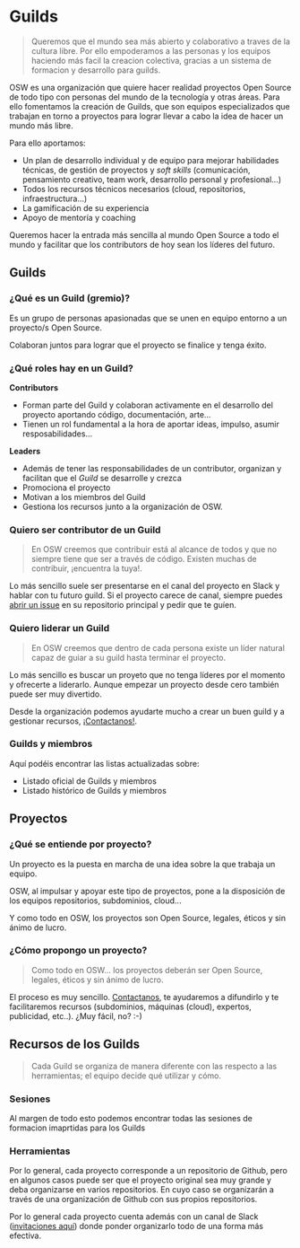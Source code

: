 # Guilds
> Queremos que el mundo sea más abierto y colaborativo a traves de la cultura libre. Por ello empoderamos a las personas y los equipos haciendo más facil la creacion colectiva, gracias a un sistema de formacion y desarrollo para guilds.

OSW es una organización que quiere hacer realidad proyectos Open Source de todo tipo con personas del mundo de la tecnología y otras áreas. 
Para ello fomentamos la creación de Guilds, que son equipos especializados que trabajan en torno a proyectos para lograr llevar a cabo la idea de hacer un mundo más libre. 

Para ello aportamos: 

- Un plan de desarrollo individual y de equipo para mejorar habilidades técnicas, de gestión de proyectos y *soft skills* (comunicación, pensamiento creativo, team work, desarrollo personal y profesional...)
- Todos los recursos técnicos necesarios (cloud, repositorios, infraestructura...)
- La gamificación de su experiencia
- Apoyo de mentoría y coaching

Queremos hacer la entrada más sencilla al mundo Open Source a todo el mundo y facilitar que los contributors de hoy sean los líderes del futuro. 

## Guilds

### ¿Qué es un Guild (gremio)?

Es un grupo de personas apasionadas que se unen en equipo entorno a un proyecto/s Open Source. 

Colaboran juntos para lograr que el proyecto se finalice y tenga éxito.


### ¿Qué roles hay en un Guild?

**Contributors**
- Forman parte del Guild y colaboran activamente en el desarrollo del proyecto aportando código, documentación, arte...
- Tienen un rol fundamental a la hora de aportar ideas, impulso, asumir resposabilidades...

**Leaders**
- Además de tener las responsabilidades de un contributor, organizan y facilitan que el *Guild* se desarrolle y crezca
- Promociona el proyecto
- Motivan a los miembros del Guild
- Gestiona los recursos junto a la organización de OSW.

### Quiero ser contributor de un Guild

> En OSW creemos que contribuir está al alcance de todos y que no siempre tiene que ser a través de código. Existen muchas de contribuir, ¡encuentra la tuya!.

Lo más sencillo suele ser presentarse en el canal del proyecto en Slack y hablar con tu futuro guild. Si el proyecto carece de canal, siempre puedes [abrir un issue](https://guides.github.com/features/issues/) en su repositorio principal y pedir que te guíen.

### Quiero liderar un Guild

> En OSW creemos que dentro de cada persona existe un líder natural capaz de guiar a su guild hasta terminar el proyecto.

Lo más sencillo es buscar un proyeto que no tenga líderes por el momento y ofrecerte a liderarlo. Aunque empezar un proyecto desde cero también puede ser muy divertido.

Desde la organización podemos ayudarte mucho a crear un buen guild y a gestionar recursos, [¡Contactanos!](../README.md#contactar-con-la-organización).

### Guilds y miembros

Aquí podéis encontrar las listas actualizadas sobre:
- Listado oficial de Guilds y miembros
- Listado histórico de Guilds y miembros

## Proyectos

### ¿Qué se entiende por proyecto?

Un proyecto es la puesta en marcha de una idea sobre la que trabaja un equipo. 

OSW, al impulsar y apoyar este tipo de proyectos, pone a la disposición de los equipos repositorios, subdominios, cloud... 

Y como todo en OSW, los proyectos son Open Source, legales, éticos y sin ánimo de lucro.


### ¿Cómo propongo un proyecto?

> Como todo en OSW... los proyectos deberán ser Open Source, legales, éticos y sin ánimo de lucro.

El proceso es muy sencillo. [Contactanos](https://github.com/OSWeekends/Organizacion#contactar-con-la-organización), te ayudaremos a difundirlo y te facilitaremos recursos (subdominios, máquinas (cloud), expertos, publicidad, etc..). ¿Muy fácil, no? :-)


## Recursos de los Guilds  

> Cada Guild se organiza de manera diferente con las respecto a las herramientas; el equipo decide qué utilizar y cómo. 

### Sesiones
Al margen de todo esto podemos encontrar todas las sesiones de formacion imaprtidas para los Guilds

### Herramientas
Por lo general, cada proyecto corresponde a un repositorio de Github, pero en algunos casos puede ser que el proyecto original sea muy grande y deba organizarse en varios repositorios. En cuyo caso se organizarán a través de una organización de Github con sus propios repositorios.

Por lo general cada proyecto cuenta además con un canal de Slack ([invitaciones aquí](http://invitations-osweekends.herokuapp.com/)) donde ponder organizarlo todo de una forma más efectiva. 

